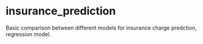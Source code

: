 # insurance_prediction
Basic comparison between different models for insurance charge predction, regression model.

